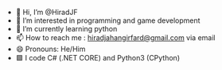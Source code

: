 - 👋 Hi, I’m @HiradJF
- 👀 I’m interested in programming and game development
- 🌱 I’m currently learning python
- 📫 How to reach me : hiradjahangirfard@gmail.com via email
- 😄 Pronouns: He/Him
- 🟪 I code C# (.NET CORE) and Python3 (CPython)
<!--- 💞️ I’m looking to collaborate on ... --->
<!--- - ⚡ Fun fact: ... --->

<!---
HiradJF/HiradJF is a ✨ special ✨ repository because its `README.md` (this file) appears on your GitHub profile.
You can click the Preview link to take a look at your changes.
--->
